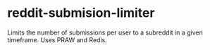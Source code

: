 # reddit-submision-limiter
Limits the number of submissions per user to a subreddit in a given timeframe. Uses PRAW and Redis.
